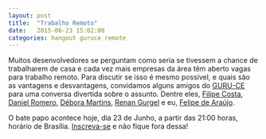 ```yaml
---
layout: post
title:  "Trabalho Remoto"
date:   2015-06-23 15:02:00
categories: hangout guruce remote
---
```


Muitos desenvolvedores se perguntam como seria se tivessem a chance de trabalharem de casa e cada vez mais empresas da área têm aberto vagas para trabalho remoto. Para discutir se isso é mesmo possível, e quais são as vantagens e desvantagens, convidamos alguns amigos do [GURU-CE](http://guru-ce.github.io/) para uma conversa divertida sobre o assunto. Dentre eles, [Filipe Costa](https://github.com/filipebarcos), [Daniel Romero](https://github.com/infoslack), [Débora Martins](https://github.com/dehvmartins), [Renan Gurgel](https://github.com/gurgelrenan) e eu, [Felipe de Araújo](https://github.com/felipedaraujo).

O bate papo acontece hoje, dia 23 de Junho, a partir das 21:00 horas, horário de Brasília. [Inscreva-se](https://plus.google.com/events/cp2upt3meccr4ral9k24jcsug7s) e não fique fora dessa!
